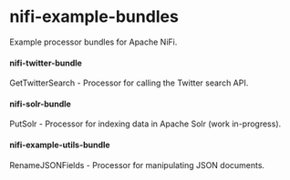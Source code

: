 nifi-example-bundles
=================

Example processor bundles for Apache NiFi.

#### nifi-twitter-bundle

GetTwitterSearch - Processor for calling the Twitter search API.

#### nifi-solr-bundle

PutSolr - Processor for indexing data in Apache Solr (work in-progress).

#### nifi-example-utils-bundle

RenameJSONFields - Processor for manipulating JSON documents.
